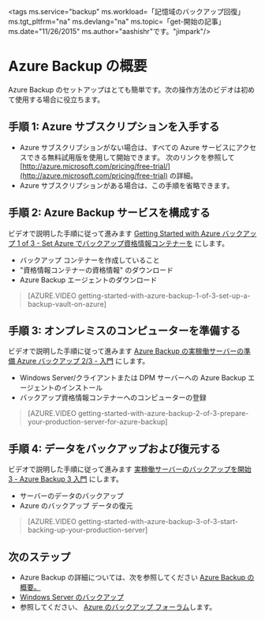 <properties
   pageTitle="10 分で Azure Backup を試してみる | Microsoft Azure"
   description="10 分で Azure Backup を使用する"
   services="backup"
   documentationCenter=""
   authors="Jim-Parker"
   manager="shreeshd"
   editor=""/>

<tags
   ms.service="backup"
   ms.workload=「記憶域のバックアップ回復」
     ms.tgt_pltfrm="na"
     ms.devlang="na"
     ms.topic=「get-開始の記事」
     ms.date="11/26/2015"
     ms.author="aashishr"です。"jimpark"/>

# Azure Backup の概要
Azure Backup のセットアップはとても簡単です。次の操作方法のビデオは初めて使用する場合に役立ちます。

## 手順 1: Azure サブスクリプションを入手する
- Azure サブスクリプションがない場合は、すべての Azure サービスにアクセスできる無料試用版を使用して開始できます。 次のリンクを参照して [http://azure.microsoft.com/pricing/free-trial/](http://azure.microsoft.com/pricing/free-trial) の詳細。
- Azure サブスクリプションがある場合は、この手順を省略できます。

## 手順 2: Azure Backup サービスを構成する
ビデオで説明した手順に従って進みます  [Getting Started with Azure バックアップ 1 of 3 - Set Azure でバックアップ資格情報コンテナーを](http://azure.microsoft.com/documentation/videos/getting-started-with-azure-backup-1-of-3-set-up-a-backup-vault-on-azure/) にします。

- バックアップ コンテナーを作成していること
- "資格情報コンテナーの資格情報" のダウンロード
- Azure Backup エージェントのダウンロード

> [AZURE.VIDEO getting-started-with-azure-backup-1-of-3-set-up-a-backup-vault-on-azure]

## 手順 3: オンプレミスのコンピューターを準備する
ビデオで説明した手順に従って進みます [Azure Backup の実稼働サーバーの準備 Azure バックアップ 2/3 - 入門](http://azure.microsoft.com/documentation/videos/getting-started-with-azure-backup-2-of-3-prepare-your-production-server-for-azure-backup/) にします。

- Windows Server/クライアントまたは DPM サーバーへの Azure Backup エージェントのインストール
- バックアップ資格情報コンテナーへのコンピューターの登録

> [AZURE.VIDEO getting-started-with-azure-backup-2-of-3-prepare-your-production-server-for-azure-backup]

## 手順 4: データをバックアップおよび復元する
ビデオで説明した手順に従って進みます [実稼働サーバーのバックアップを開始 3 - Azure Backup 3 入門](http://azure.microsoft.com/documentation/videos/getting-started-with-azure-backup-3-of-3-start-backing-up-your-production-server/) にします。

- サーバーのデータのバックアップ
- Azure のバックアップ データの復元

> [AZURE.VIDEO getting-started-with-azure-backup-3-of-3-start-backing-up-your-production-server]

## 次のステップ
- Azure Backup の詳細については、次を参照してください [Azure Backup の概要。](backup-introduction-to-azure-backup.md)
- [Windows Server のバックアップ](backup-azure-backup-windows-server.md)
- 参照してください、 [Azure のバックアップ フォーラム](http://go.microsoft.com/fwlink/p/?LinkId=290933)します。

